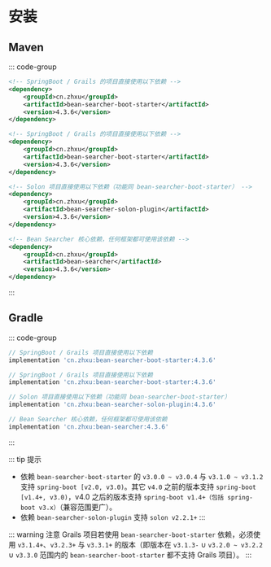 # 安装

## Maven

::: code-group
```xml [SpringBoot]
<!-- SpringBoot / Grails 的项目直接使用以下依赖 -->
<dependency>
    <groupId>cn.zhxu</groupId>
    <artifactId>bean-searcher-boot-starter</artifactId>
    <version>4.3.6</version>
</dependency>
```
```xml [Grails]
<!-- SpringBoot / Grails 的项目直接使用以下依赖 -->
<dependency>
    <groupId>cn.zhxu</groupId>
    <artifactId>bean-searcher-boot-starter</artifactId>
    <version>4.3.6</version>
</dependency>
```
```xml [Solon]
<!-- Solon 项目直接使用以下依赖（功能同 bean-searcher-boot-starter） -->
<dependency>
    <groupId>cn.zhxu</groupId>
    <artifactId>bean-searcher-solon-plugin</artifactId>
    <version>4.3.6</version>
</dependency>
```
```xml [Others]
<!-- Bean Searcher 核心依赖，任何框架都可使用该依赖 -->
<dependency>
    <groupId>cn.zhxu</groupId>
    <artifactId>bean-searcher</artifactId>
    <version>4.3.6</version>
</dependency>
```
:::

## Gradle

::: code-group
```groovy [SpringBoot]
// SpringBoot / Grails 项目直接使用以下依赖
implementation 'cn.zhxu:bean-searcher-boot-starter:4.3.6'
```
```groovy [Grails]
// SpringBoot / Grails 项目直接使用以下依赖
implementation 'cn.zhxu:bean-searcher-boot-starter:4.3.6'
```
```groovy [Solon]
// Solon 项目直接使用以下依赖（功能同 bean-searcher-boot-starter）
implementation 'cn.zhxu:bean-searcher-solon-plugin:4.3.6'
```
```groovy [Others]
// Bean Searcher 核心依赖，任何框架都可使用该依赖
implementation 'cn.zhxu:bean-searcher:4.3.6'
```
:::

::: tip 提示
* 依赖 `bean-searcher-boot-starter` 的 `v3.0.0 ~ v3.0.4` 与 `v3.1.0 ~ v3.1.2` 支持 `spring-boot [v2.0, v3.0)`。其它 `v4.0` 之前的版本支持 `spring-boot [v1.4+, v3.0)`，v4.0 之后的版本支持 `spring-boot v1.4+（包括 spring-boot v3.x）`（兼容范围更广）。
* 依赖 `bean-searcher-solon-plugin` 支持 `solon v2.2.1+` 
:::

::: warning 注意
Grails 项目若使用 `bean-searcher-boot-starter` 依赖，必须使用 `v3.1.4+`、`v3.2.3+` 与 `v3.3.1+` 的版本（即版本在 `v3.1.3-` ∪ `v3.2.0 ~ v3.2.2` ∪ `v3.3.0` 范围内的 `bean-searcher-boot-starter` 都不支持 Grails 项目）。
:::
